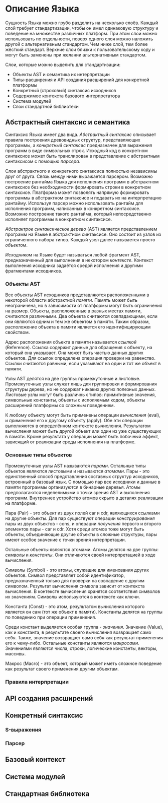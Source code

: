 # Описание Языка

Сущность Языка можно грубо разделить на несколько слоёв. Каждый слой требует стандартизации, чтобы он имел одинаковую структуру и поведение на множестве различных платформ. При этом слои можно использовать по отдельности, поверх одного слоя можно наложить другой с альтернативным стандартом. Чем ниже слой, тем более жёсткий стандарт. Верхние слои близки к пользовательскому коду и могут быть заменены при желании альтернативным стандартом.

Слои, которые можно выделить для стандартизации:

* Объекты AST и семантика их интерпретации
* Типы-расширения и API создания расширений для конкретной платформы
* Конкретный (строковый) синтаксис исходников
* Содержимое контекста базового интерпретатора
* Система модулей
* Слои стандартной библиотеки

## Абстрактный синтаксис и семантика

Синтаксис Языка имеет два вида. _Абстрактный синтаксис_ описывает правила построения древовидных структур, представляющих программы, а _конкретный синтаксис_ предназначен для выражения программ в виде символьных строк. Исходный код в конкретном синтаксисе может быть транслирован в представление с абстрактным синтаксисом с помощью _парсера_.

Слои абстрактного и конкретного синтаксиса полностью независимы друг от друга. Связь между ними выражается парсером. Возможно построение рантайма Языка для исполнения программ в абстрактном синтаксисе без необходимости формировать строки в конкретном синтаксисе. Платформа может позволять напрямую формировать программы в абстрактном синтаксисе и подавать их на интерпретацию рантайму. Используя парсер можно использовать рантайм для исполнения программ, написанных в конкретном синтаксисе. Возможно построение такого рантайма, который непосредственно исполняет программы в конкретном синтаксисе.

_Абстрактрое синтаксическое дерево_ (AST) является представлением программ на Языке в абстрактном синтаксисе. Оно состоит из узлов из ограниченного набора типов. Каждый узел далее называется просто _объектом_.

_Исходником_ на Языке будет называться любой фрагмент AST, предназначенный для выполнения в некотором _контексте_. Контекст выполнения исходника задаётся средой исполнения и другими фрагментами исходников.

### Объекты AST

Все объекты AST исходников представляются расположенными в некоторой области абстрактной _памяти_. Память может быть неограничена, но в зависимости от платформы могут быть ограничения на размер. Объекты, расположенные в разных местах памяти, считаются различными. Два объекта считаются совпадающими, если они являются одним и тем же объектом в памяти. Таким образом, расположение объекта в памяти является его идентифицирующим свойством.

Адрес расположения объекта в памяти называется _ссылкой_ (Reference). Ссылка содержит данные для обращения к объекту, на который она указывает. Она может быть частью данных других объектов. Для ссылок определена операция проверки на равенство. Ссылки считаются равными, если указывают на один и тот же объект в памяти.

Узлы AST делятся на две группы: промежуточные и листовые. Промежуточные узлы служат лишь для группировки и формирования структуры дерева, но не содержат никаких других полезных данных. Листовые узлы могут быть различных типов: примитивные значения, символьные константы, объекты с исполяемым кодом, объекты расширений платформы со сложным поведением.

К любому объекту могут быть применены операции _вычисления_ (eval), и _применения_ его к другому объекту (apply). Обе эти операции выполняются в определённом контексте вычисления. Результатом вычисления может быть другой объект или один из уже существующих в памяти. Кроме результата у операции может быть побочный эффект, зависящий от реализации среды исполнения на платформе.

### Основные типы объектов

Промежуточные узлы AST называются _парами_. Остальные типы объектов являются листовыми и называются _атомами_. Пары - это единственный способ представления составных структур исходников, встроенный в базовый язык. С помощью пар все исходники и данные в памяти программы организуются в бинарные деревья. Атомы предполагаются неделелимыми с точки зрения AST и выполнения программ. Внутреннее устройство атомов скрыто в деталях реализации на платформе.

Пара (Pair) - это объект из двух полей car и cdr, являющихся ссылками на другие объекты. Для пар существуют операции _конструирования_ пары из двух объектов - cons, и операции _получения_ первого и второго элементов пары - car и cdr. Хотя среди атомов тоже могут быть объекты, объединяющие другие объекты в сложные структуры, пары имеют особое значение с точки зрения интерпретации.

Остальные объекты являются атомами. Атомы делятся на две группы: _символы_ и _константы_. Они отличаются своей интерпретацией в ходе вычисления.

Символы (Symbol) - это атомы, служащие для именования других объектов. Символ представляет собой идентификатор, предназначенный только для проверки на совпадение с другим символом. Результат вычисления символа зависит от контекста вычисления. В контексте вычисления хранятся соответствия символов их значениям. Символы используются в контексте как ключи.

Константа (Const) - это атом, результатом вычисления которого является он сам (тот же объект в памяти). Константы делятся на группы по поведению при операции применения.

Среди констант выделяется особая группа - _значения_. Значение (Value), как и константа, в результате своего вычисления возвращает само себя. Также, значение возвращает само себя как результат применения его к чему-либо. Остальные константы являются _макросами_. Значениями являются числа, строки, логические константы, векторы, массивы.

Макрос (Macro) - это объект, который может иметь сложное поведение как результат своего применения другим объектам.

### Правила интерпретации


## API создания расширений


## Конкретный синтаксис

### S-выражения

### Парсер


## Базовый контекст




## Система модулей




## Cтандартная библиотека

